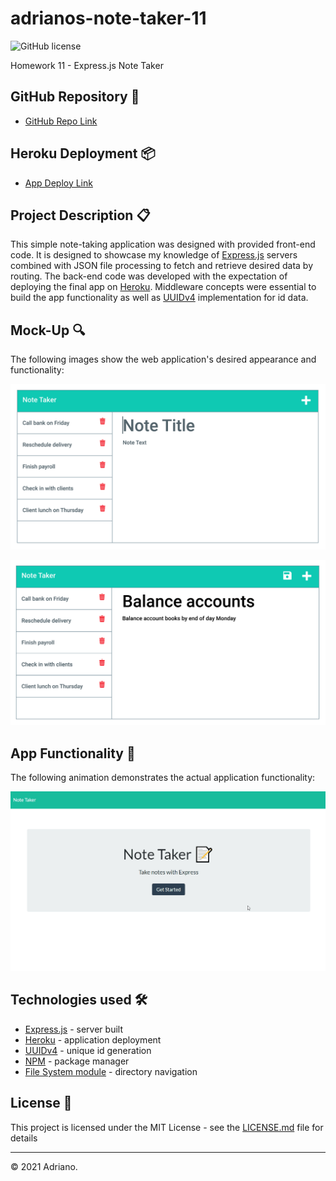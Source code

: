 # adrianos-note-taker-11
![GitHub license](https://img.shields.io/badge/license-MIT-green.svg)

Homework 11 - Express.js Note Taker

## GitHub Repository 🚀

- [GitHub Repo Link](https://github.com/AdrianoArmen/adrianos-note-taker-11)

## Heroku Deployment 📦

- [App Deploy Link](https://evening-ocean-90274.herokuapp.com/)

## Project Description 📋
This simple note-taking application was designed with provided front-end code. It is designed to showcase my knowledge of [Express.js](https://expressjs.com/es/) servers combined with JSON file processing to fetch and retrieve desired data by routing. The back-end code was developed with the expectation of deploying the final app on [Heroku](https://heroku.com/). Middleware concepts were essential to build the app functionality as well as [UUIDv4](https://www.npmjs.com/package/uuidv4) implementation for id data.

## Mock-Up 🔍

The following images show the web application's desired appearance and functionality: 

![Existing notes are listed in the left-hand column with empty fields on the right-hand side for the new note’s title and text.](./assets/11-express-homework-demo-01.png)

![Note titled “Balance accounts” reads, “Balance account books by end of day Monday,” with other notes listed on the left.](./assets/11-express-homework-demo-02.png)

## App Functionality 💾

The following animation demonstrates the actual application functionality:

![user enter notes three times and deletes the last one to showcase functionality ](./assets/appfunctionality.gif)


## Technologies used 🛠️

- [Express.js](https://expressjs.com/es/) - server built
- [Heroku](https://heroku.com/) - application deployment
- [UUIDv4](https://www.npmjs.com/package/uuidv4) - unique id generation
- [NPM](https://www.npmjs.com/) - package manager
- [File System module](https://nodejs.org/api/fs.html) - directory navigation

## License 📄

This project is licensed under the MIT License - see the [LICENSE.md](LICENSE.md) file for details

---

© 2021 Adriano.
